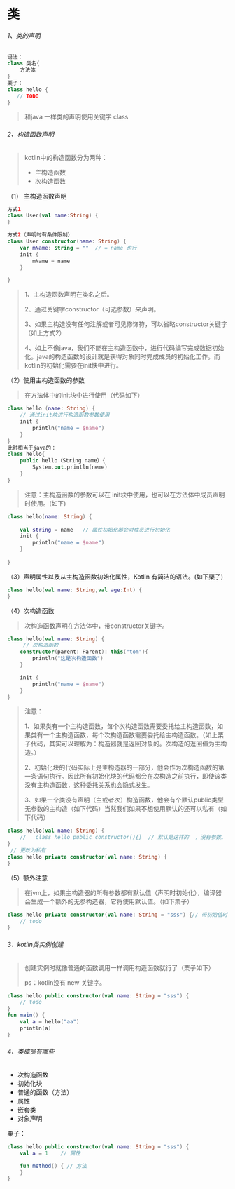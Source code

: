 # 类

###### 1、类的声明

```kotlin
语法：
class 类名{
    方法体
}
栗子：
class hello {
   // TODO
}
```

> 和java 一样类的声明使用关键字 class

###### 2、构造函数声明

> kotlin中的构造函数分为两种：
>
> - 主构造函数
> - 次构造函数
>
> 

（1） 主构造函数声明

```kotlin
方式1
class User(val name:String) {
}

方式2（声明时有条件限制）
class User constructor(name: String) {
    var mName: String = ""  // = name 也行
    init {
        mName = name
    }

}
```



> 1、主构造函数声明在类名之后。
>
> 2、通过关键字constructor（可选参数）来声明。
>
> 3、如果主构造没有任何注解或者可见修饰符，可以省略constructor关键字（如上方式2）
>
> 4、如上不像java，我们不能在主构造函数中，进行代码编写完成数据初始化。java的构造函数的设计就是获得对象同时完成成员的初始化工作。而kotlin的初始化需要在init快中进行。

（2）使用主构造函数的参数

> 在方法体中的init块中进行使用（代码如下）

```kotlin
class hello (name: String) {
    // 通过init块进行构造函数参数使用
    init {
        println("name = $name")
    }
}
此时相当于java的：
class hello{
    public hello（String name）{
        System.out.println(neme)
    }
}
```



> 注意：主构造函数的参数可以在 init块中使用，也可以在方法体中成员声明时使用。(如下)

```kotlin
class hello(name: String) {
    
    val string = name   // 属性初始化器会对成员进行初始化
    init {
        println("name = $name")
    }
    
}
```



（3）声明属性以及从主构造函数初始化属性，Kotlin 有简洁的语法。(如下栗子)

```kotlin
class hello(val name: String,val age:Int) {    
}
```



（4）次构造函数

> 次构造函数声明在方法体中，带constructor关键字。

```kotlin
class hello(val name: String) {
     // 次构造函数
    constructor(parent: Parent): this("tom"){
        println("这是次构造函数")
    }

    init {
        println("name = $name")
    }
}
```

> 注意：
>
> 1、如果类有⼀个主构造函数，每个次构造函数需要委托给主构造函数，如果类有⼀个主构造函数，每个次构造函数需要委托给主构造函数。（如上栗子代码，其实可以理解为：构造器就是返回对象的。次构造的返回值为主构造。）
>
> 2、初始化块的代码实际上是主构造器的一部分，他会作为次构造函数的第一条语句执行。因此所有初始化块的代码都会在次构造之前执行，即使该类没有主构造函数，这种委托关系也会隐式发生。
>
> 3、如果一个类没有声明（主或者次）构造函数，他会有个默认public类型无参数的主构造（如下代码）当然我们如果不想使用默认的还可以私有（如下代码）

```kotlin
class hello(val name: String) {
    //   class hello public constructor(){}  // 默认是这样的  ，没有参数。
}
 // 更改为私有
class hello private constructor(val name: String) {
}
```



（5）额外注意

> 在jvm上，如果主构造器的所有参数都有默认值（声明时初始化），编译器会生成一个额外的无参构造器，它将使用默认值。（如下栗子）

```kotlin
class hello private constructor(val name: String = "sss") {// 带初始值时
    // todo
}
```



###### 3、kotlin类实例创建

> 创建实例时就像普通的函数调用一样调用构造函数就行了（栗子如下）
>
> ps：kotlin没有 new 关键字。

```kotlin
class hello public constructor(val name: String = "sss") {
    // todo
}
fun main() {
    val a = hello("aa")
    println(a)
}

```



###### 4、类成员有哪些

- 次构造函数
- 初始化块
- 普通的函数（方法）
- 属性
- 嵌套类
- 对象声明

栗子：

```kotlin
class hello public constructor(val name: String = "sss") {
    val a = 1    // 属性

    fun method() { // 方法
    }  
}
```





